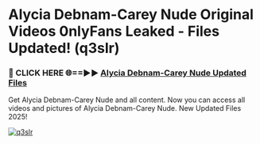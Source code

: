 # Alycia Debnam-Carey Nude Original Videos 0nlyFans Leaked - Files Updated! (q3slr)

<h3>🔴 CLICK HERE 🌐==►► <a href="https://tinyurl.com/5h6xmrr3" rel="nofollow">Alycia Debnam-Carey Nude Updated Files</a></h3>

Get Alycia Debnam-Carey Nude and all content. Now you can access all videos and pictures of Alycia Debnam-Carey Nude. New Updated Files 2025!

[![q3slr](https://i.imgur.com/KVD873Z.gif)](https://tinyurl.com/5h6xmrr3)
